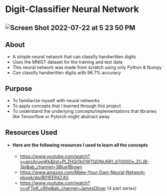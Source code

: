 # Digit-Classifier Neural Network
![Screen Shot 2022-07-22 at 5 23 50 PM](https://user-images.githubusercontent.com/90232501/180582946-ec550d7f-49b8-4451-953b-6e432b0eeb82.png)
------------------------------------------------------------------------------------------------------------------------------------------

## About
- A simple neural network that can classify handwritten digits
- Uses the MNIST dataset for the training and test data
- This neural network was made from scratch using only Python & Numpy
- Can classify handwritten digits with 96.7% accuracy

## Purpose
- To familiarize myself with neural networks
- To apply concepts that I learned through this project
- To understand the underlying concepts/implementations that libraries like Tensorflow or Pytorch might abstract away

## Resources Used
- #### Here are the following resources I used to learn all the concepts
  - https://www.youtube.com/watch?v=aircAruvnKk&list=PLZHQObOWTQDNU6R1_67000Dx_ZCJB-3pi&ab_channel=3Blue1Brown
  - https://www.amazon.com/Make-Your-Own-Neural-Network-ebook/dp/B01EER4Z4G
  - https://www.youtube.com/watch?v=oFTpK_v9llw&ab_channel=JamesOliver (4 part series)
